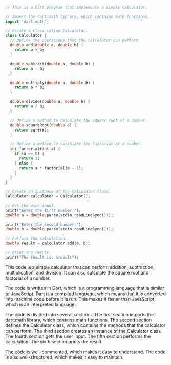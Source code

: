 ```dart
// This is a Dart program that implements a simple calculator.

// Import the dart:math library, which contains math functions.
import 'dart:math';

// Create a class called Calculator.
class Calculator {
  // Define the operations that the calculator can perform.
  double add(double a, double b) {
    return a + b;
  }

  double subtract(double a, double b) {
    return a - b;
  }

  double multiply(double a, double b) {
    return a * b;
  }

  double divide(double a, double b) {
    return a / b;
  }

  // Define a method to calculate the square root of a number.
  double squareRoot(double a) {
    return sqrt(a);
  }

  // Define a method to calculate the factorial of a number.
  int factorial(int a) {
    if (a == 0) {
      return 1;
    } else {
      return a * factorial(a - 1);
    }
  }
}

// Create an instance of the Calculator class.
Calculator calculator = Calculator();

// Get the user input.
print("Enter the first number:");
double a = double.parse(stdin.readLineSync()!);

print("Enter the second number:");
double b = double.parse(stdin.readLineSync()!);

// Perform the calculation.
double result = calculator.add(a, b);

// Print the result.
print("The result is: $result");
```

This code is a simple calculator that can perform addition, subtraction, multiplication, and division. It can also calculate the square root and factorial of a number.

The code is written in Dart, which is a programming language that is similar to JavaScript. Dart is a compiled language, which means that it is converted into machine code before it is run. This makes it faster than JavaScript, which is an interpreted language.

The code is divided into several sections. The first section imports the dart:math library, which contains math functions. The second section defines the Calculator class, which contains the methods that the calculator can perform. The third section creates an instance of the Calculator class. The fourth section gets the user input. The fifth section performs the calculation. The sixth section prints the result.

The code is well-commented, which makes it easy to understand. The code is also well-structured, which makes it easy to maintain.